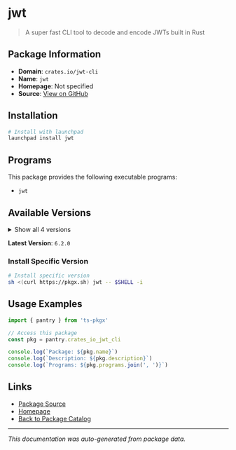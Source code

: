 # jwt

> A super fast CLI tool to decode and encode JWTs built in Rust

## Package Information

- **Domain**: `crates.io/jwt-cli`
- **Name**: `jwt`
- **Homepage**: Not specified
- **Source**: [View on GitHub](https://github.com/pkgxdev/pantry/tree/main/projects/crates.io/jwt-cli/package.yml)

## Installation

```bash
# Install with launchpad
launchpad install jwt
```

## Programs

This package provides the following executable programs:

- `jwt`

## Available Versions

<details>
<summary>Show all 4 versions</summary>

- `6.2.0`, `6.1.1`, `6.1.0`, `6.0.0`

</details>

**Latest Version**: `6.2.0`

### Install Specific Version

```bash
# Install specific version
sh <(curl https://pkgx.sh) jwt -- $SHELL -i
```

## Usage Examples

```typescript
import { pantry } from 'ts-pkgx'

// Access this package
const pkg = pantry.crates_io_jwt_cli

console.log(`Package: ${pkg.name}`)
console.log(`Description: ${pkg.description}`)
console.log(`Programs: ${pkg.programs.join(', ')}`)
```

## Links

- [Package Source](https://github.com/pkgxdev/pantry/tree/main/projects/crates.io/jwt-cli/package.yml)
- [Homepage](#)
- [Back to Package Catalog](../package-catalog.md)

---

*This documentation was auto-generated from package data.*
